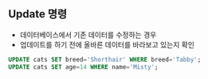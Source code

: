 ## Update 명령

* 데이터베이스에서 기존 데이터를 수정하는 경우
* 업데이트를 하기 전에 올바른 데이터를 바라보고 있는지 확인


```sql
UPDATE cats SET breed='Shorthair' WHERE breed='Tabby';
UPDATE cats SET age=14 WHERE name='Misty';
```